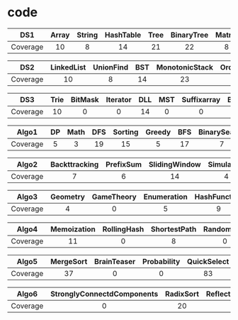 # code
| DS1 | Array | String | HashTable | Tree | BinaryTree | Matrix | Stack | Heap | **Graph** |
| :---: | :---: | :---: |  :---: | :--: | :--: | :--:| :--: | :--: | :--: |
| Coverage | 10 | 8 | 14 | 21 | 22 | 8 | 23 | 23 | **19** |

| DS2 | LinkedList | UnionFind | BST | MonotonicStack | OrderedSet | Queue | SegmentTree | BinaryIndexTree | 
| :---: | :---: | :---: |  :---: | :--: | :--: | :--:| :--: | :--: | 
| Coverage | 10 | 8 | 14 | 23 | 8 | 19 | 0 | 6 | 

| DS3 | Trie | BitMask | Iterator | DLL | MST | Suffixarray | BiconnectedComponents | Bit |
| :---: | :---: | :---: |  :---: | :--: | :--: | :--:| :--: | :--: |
| Coverage | 10 | 0 | 0 | 14 | 0 | 0 | 0 | 1 |

| Algo1 | DP | Math | DFS | Sorting | Greedy | BFS | BinarySearch | TwoPointer | Design | TopologicalSort |
| :---: | :---: | :---: | :---: | :---: | :---: | :---: | :---: | :---: | :---: |  :---: | 
| Coverage | 5 | 3 | 19 | 15 | 5 | 17 | 7 | 14 | 32 |  5 |

| Algo2 | Backttracking | PrefixSum | SlidingWindow | Simulation | Counting | Recursion | DivideAndConquer | 
| :---: | :---: | :---: | :---: | :---: | :---: | :---: | :---: | 
| Coverage | 7 | 6 | 14 | 4 | 14 | 9 | 35 | 11 |

| Algo3 | Geometry | GameTheory | Enumeration | HashFunction | Interactive | StringMatching | DataStream |  
| :---: | :---: | :---: | :---: | :---: | :---: | :---: | :---: | 
| Coverage | 4 | 0 | 5 | 9 | 6 | 6 | 21 | 0 | 8 | 

| Algo4 | Memoization | RollingHash | ShortestPath | Randomized | Combanatorics | Concurrency | NumberTheory | 
| :---: | :---: | :---: | :---: | :---: | :---: | :---: | :---: |  
| Coverage | 11 | 0 | 8 | 0 | 10 | 0 | 12 | 

| Algo5 | MergeSort | BrainTeaser | Probability | QuickSelect | BucketSort | CountingSort |
| :---: | :---: | :---: | :---: | :---: | :---: | :--: |
| Coverage | 37 | 0 | 0 | 83 | 66 | 20 |

| Algo6 | StronglyConnectdComponents | RadixSort | ReflectionSampling | ReservoirSampling | EulerianCircuit | 
| :---: | :---: | :---: | :---: | :---: | :---: | 
| Coverage | 0 | 20 | 0 | 0 | 0 |

